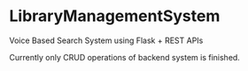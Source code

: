 # LibraryManagementSystem
Voice Based Search System using Flask + REST APIs

Currently only CRUD operations of backend system is finished.
